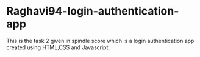 # Raghavi94-login-authentication-app
This is the task 2 given in spindle score which is a login authentication app created using HTML,CSS and Javascript. 
